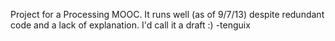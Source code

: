 Project for a Processing MOOC. It runs well (as of 9/7/13) despite redundant code and a lack of explanation.
I'd call it a draft :)
-tenguix
